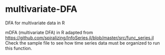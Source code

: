 # multivariate-DFA
DFA for multivariate data in R

mDFA (multivariate DFA) in R adapted from https://github.com/spiralizing/InfoSeries.jl/blob/master/src/func_series.jl
Check the sample file to see how time series data must be organized to run this function.
